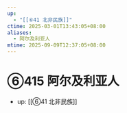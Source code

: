 ```yaml
---
up:
  - "[[⑥41 北非民族]]"
ctime: 2025-03-01T13:43:05+08:00
aliases:
  - 阿尔及利亚人
mtime: 2025-09-09T12:37:05+08:00
---
```


# ⑥415 阿尔及利亚人

- up: [[⑥41 北非民族]]
